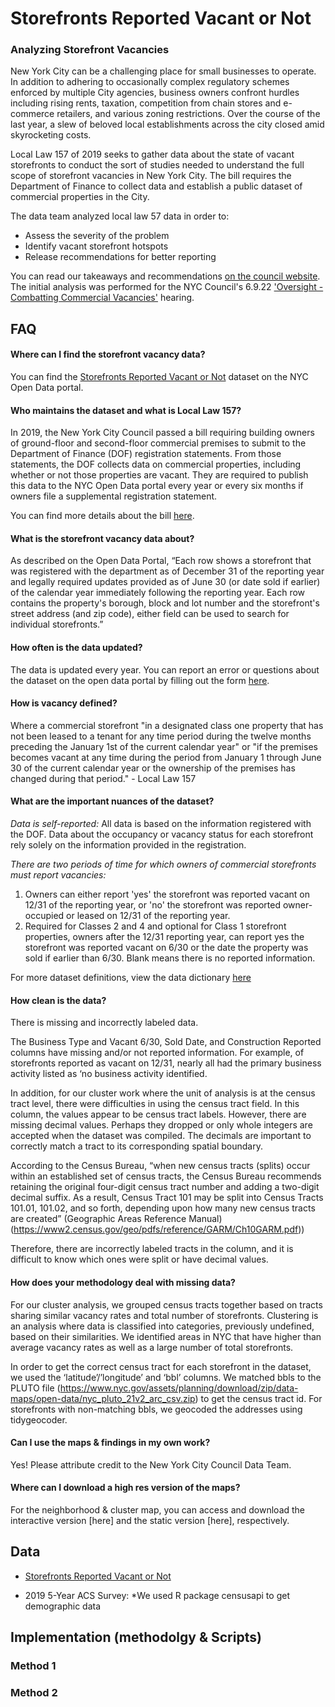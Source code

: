 # Storefronts Reported Vacant or Not

### Analyzing Storefront Vacancies

New York City can be a challenging place for small businesses to operate. In addition to adhering to occasionally complex regulatory schemes enforced by multiple City agencies, business owners confront hurdles including rising rents, taxation, competition from chain stores and e-commerce retailers, and various zoning restrictions. Over the course of the last year, a slew of beloved local establishments across the city closed amid skyrocketing costs.

Local Law 157 of 2019 seeks to gather data about the state of vacant storefronts to conduct the sort of studies needed to understand the full scope of storefront vacancies in New York City. The bill requires the Department of Finance to collect data and establish a public dataset of commercial properties in the City.

The data team analyzed local law 57 data in order to:
- Assess the severity of the problem 
- Identify vacant storefront hotspots 
- Release recommendations for better reporting

You can read our takeaways and recommendations [on the council website](https://council.nyc.gov/data/vacant-storefronts/). The initial analysis was performed for the NYC Council's 6.9.22 ['Oversight - Combatting Commercial Vacancies'](https://legistar.council.nyc.gov/MeetingDetail.aspx?From=Alert&ID=980028&GUID=239563C5-9CA2-44A7-8E1D-A970A0556192) hearing.

## FAQ

#### Where can I find the storefront vacancy data?
You can find the [Storefronts Reported Vacant or Not](https://data.cityofnewyork.us/City-Government/Storefronts-Reported-Vacant-or-Not/92iy-9c3n) dataset on the NYC Open Data portal. 

#### Who maintains the dataset and what is Local Law 157?
In 2019, the New York City Council passed a bill requiring building owners of ground-floor and second-floor commercial premises to submit to the Department of Finance (DOF) registration statements. From those statements, the DOF collects data on commercial properties, including whether or not those properties are vacant. They are required to publish this data to the NYC Open Data portal every year or every six months if owners file a supplemental registration statement.

You can find more details about the bill [here](https://legistar.council.nyc.gov/LegislationDetail.aspx?ID=3877885&GUID=C0D2361D-766A-42E3-A5CD-F8DBB1C52E8B&Options=ID%7CText%7C&Search=157).

#### What is the storefront vacancy data about?
As described on the Open Data Portal, “Each row shows a storefront that was registered with the department as of December 31 of the reporting year and legally required updates provided as of June 30 (or date sold if earlier) of the calendar year immediately following the reporting year. Each row contains the property's borough, block and lot number and the storefront's street address (and zip code), either field can be used to search for individual storefronts.”

#### How often is the data updated?
The data is updated every year. You can report an error or questions about the dataset on the open data portal by filling out the form [here](https://opendata.cityofnewyork.us/engage/).

#### How is vacancy defined?
Where a commercial storefront "in a designated class one property that has not been leased to a tenant for any time period during the twelve months preceding the January 1st of the current calendar year" or "if the premises becomes vacant at any time during the period from January 1 through June 30 of the current calendar year or the ownership of the premises has changed during that period." - Local Law 157 

#### What are the important nuances of the dataset?
*Data is self-reported:*
All data is based on the information registered with the DOF. Data about the occupancy or vacancy status for each storefront rely solely on the information provided in the registration. 

*There are two periods of time for which owners of commercial storefronts must report vacancies:*
1. Owners can either report 'yes' the storefront was reported vacant on 12/31 of the reporting year, or 'no' the storefront was reported owner-occupied or leased on 12/31 of the reporting year.
2. Required for Classes 2 and 4 and optional for Class 1 storefront properties, owners after the 12/31 reporting year, can report yes the storefront was reported vacant on 6/30 or the date the property was sold if earlier than 6/30. Blank means there is no reported information.

 For more dataset definitions, view the data dictionary [here](https://data.cityofnewyork.us/api/views/92iy-9c3n/files/938bf7b7-8961-4b45-9dd9-1b913ef81bc3?download=true&filename=Storefront_Registrations_Parcel_Dataset_Information.xlsx)

#### How clean is the data?
There is missing and incorrectly labeled data.

The Business Type and Vacant 6/30, Sold Date, and Construction Reported columns have missing and/or not reported information. For example, of storefronts reported as vacant on 12/31, nearly all had the primary business activity listed as ‘no business activity identified.

In addition, for our cluster work where the unit of analysis is at the census tract level, there were difficulties in using the census tract field.  In this column, the values appear to be census tract labels. However, there are missing decimal values. Perhaps they dropped or only whole integers are accepted when the dataset was compiled. The decimals are important to correctly match a tract to its corresponding spatial boundary. 

According to the Census Bureau, “when new census tracts (splits) occur within an established set of census tracts, the Census Bureau recommends retaining the original four-digit census tract number and adding a two-digit decimal suffix. As a result, Census Tract 101 may be split into Census Tracts 101.01, 101.02, and so forth, depending upon how many new census tracts are created” (Geographic Areas Reference Manual) (https://www2.census.gov/geo/pdfs/reference/GARM/Ch10GARM.pdf))

Therefore, there are incorrectly labeled tracts in the column, and it is difficult to know which ones were split or have decimal values.

#### How does your methodology deal with missing data?
For our cluster analysis, we grouped census tracts together based on tracts sharing similar vacancy rates and total number of storefronts. Clustering is an analysis where data is classified into categories, previously undefined, based on their similarities. We identified areas in NYC that have higher than average vacancy rates as well as a large number of total storefronts.
 
In order to get the correct census tract for each storefront in the dataset, we used the ‘latitude’/’longitude’ and ‘bbl’ columns. We matched bbls to the PLUTO file (https://www.nyc.gov/assets/planning/download/zip/data-maps/open-data/nyc_pluto_21v2_arc_csv.zip) to get the census tract id. For storefronts with non-matching bbls, we geocoded the addresses using tidygeocoder.


#### Can I use the maps & findings in my own work?
Yes! Please attribute credit to the New York City Council Data Team.

#### Where can I download a high res version of the maps?
For the neighborhood & cluster map, you can access and download the interactive version [here] and the static version [here], respectively. 

## Data
- [Storefronts Reported Vacant or Not](https://data.cityofnewyork.us/City-Government/Storefronts-Reported-Vacant-or-Not-Filing-Year-202/92iy-9c3n)

- 2019 5-Year ACS Survey: *We used R package censusapi to get demographic data

## Implementation (methodolgy & Scripts)

### Method 1

### Method 2

